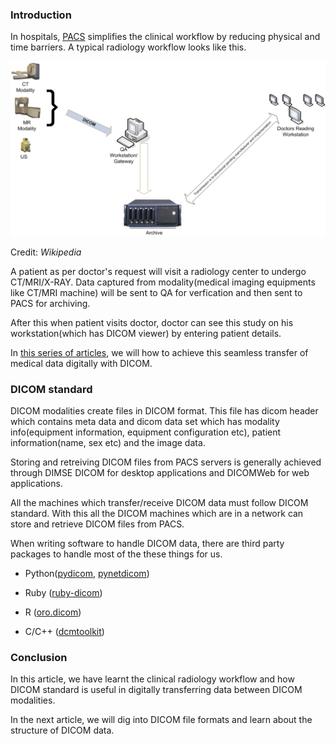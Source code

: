 <!--
.. title: Mastering DICOM - Part #1
.. slug: mastering-dicom-part-1
.. date: 2019-12-31 18:59:09 UTC+06:30
.. tags: python, health-care, dicom
.. category:
.. link:
.. description: How to query and retrieve DICOM files store in a remote PACS using c-find command with Python.
.. type: text
-->


### Introduction

In hospitals, [PACS][pacs] simplifies the clinical workflow by reducing physical and time barriers. A typical radiology workflow looks like this.

<p algin="center">
<img src="/images/dicom-pacs-python1.png" />
</p>

<p>Credit: <cite>Wikipedia</cite></p>

A patient as per doctor's request will visit a radiology center to undergo CT/MRI/X-RAY. Data captured from modality(medical imaging equipments like CT/MRI machine) will be sent to QA for verfication and then sent to PACS for archiving.

After this when patient visits doctor, doctor can see this study on his workstation(which has DICOM viewer) by entering patient details.

In [this series of articles](/tags/dicom.html), we will how to achieve this seamless transfer of medical data digitally with DICOM.


### DICOM standard

DICOM modalities create files in DICOM format. This file has dicom header which contains meta data and dicom data set which has modality info(equipment information, equipment configuration etc), patient information(name, sex etc) and the image data.

Storing and retreiving DICOM files from PACS servers is generally achieved through DIMSE DICOM for desktop applications and DICOMWeb for web applications.

All the machines which transfer/receive DICOM data must follow DICOM standard. With this all the DICOM machines which are in a network can store and retrieve DICOM files from PACS.

When writing software to handle DICOM data, there are third party packages to handle most of the these things for us.

 - Python([pydicom](https://pypi.org/project/pydicom/), [pynetdicom](https://pypi.org/project/pynetdicom/))

- Ruby ([ruby-dicom](https://rubygems.org/gems/dicom/))

- R ([oro.dicom](https://CRAN.R-project.org/package=oro.dicom))

- C/C++ ([dcmtoolkit](https://dicom.offis.de/dcmtk))


### Conclusion

In this article, we have learnt the clinical radiology workflow and how DICOM standard is useful in digitally transferring data between DICOM modalities.

In the next article, we will dig into DICOM file formats and learn about the structure of DICOM data.

[pacs]: https://en.wikipedia.org/wiki/Picture_archiving_and_communication_system
